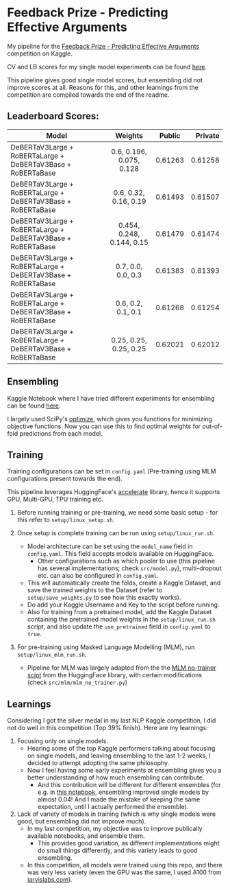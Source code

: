 # Feedback Prize - Predicting Effective Arguments

My pipeline for the [Feedback Prize - Predicting Effective Arguments](https://www.kaggle.com/competitions/feedback-prize-effectiveness/) competition on Kaggle.

CV and LB scores for my single model experiments can be found [here](https://docs.google.com/spreadsheets/d/1gKrqIm8tjEO4KzofWHCTNN-p-UZ-h2NIMsmfKV5eqBY/edit?usp=sharing).

This pipeline gives good single model scores, but ensembling did not improve scores at all. Reasons for this, and other learnings from the competition are compiled towards the end of the readme.

## Leaderboard Scores:
| Model                                                        | Weights                   | Public  | Private |
| ------------------------------------------------------------ |:-------------------------:|:-------:| -------:|
| DeBERTaV3Large + RoBERTaLarge + DeBERTaV3Base + RoBERTaBase  | 0.6, 0.196, 0.075, 0.128  | 0.61263 | 0.61258 |
| DeBERTaV3Large + RoBERTaLarge + DeBERTaV3Base + RoBERTaBase  | 0.6, 0.32, 0.16, 0.19     | 0.61493 | 0.61507 |
| DeBERTaV3Large + RoBERTaLarge + DeBERTaV3Base + RoBERTaBase  | 0.454, 0.248, 0.144, 0.15 | 0.61479 | 0.61474 |
| DeBERTaV3Large + RoBERTaLarge + DeBERTaV3Base + RoBERTaBase  | 0.7, 0.0, 0.0, 0.3        | 0.61383 | 0.61393 |
| DeBERTaV3Large + RoBERTaLarge + DeBERTaV3Base + RoBERTaBase  | 0.6, 0.2, 0.1, 0.1        | 0.61268 | 0.61254 |
| DeBERTaV3Large + RoBERTaLarge + DeBERTaV3Base + RoBERTaBase  | 0.25, 0.25, 0.25, 0.25    | 0.62021 | 0.62012 |

## Ensembling
Kaggle Notebook where I have tried different experiments for ensembling can be found [here](https://www.kaggle.com/code/kevinmathewt/feedbackpea-find-weights).

I largely used SciPy's [optimize](https://docs.scipy.org/doc/scipy/reference/optimize.html), which gives you functions for minimizing objective functions. Now you can use this to find optimal weights for out-of-fold predictions from each model.

## Training
Training configurations can be set in `config.yaml` (Pre-training using MLM configurations present towards the end).

This pipeline leverages HuggingFace's [accelerate](https://github.com/huggingface/accelerate) library, hence it supports GPU, Multi-GPU, TPU training etc.

1. Before running training or pre-training, we need some basic setup - for this refer to `setup/linux_setup.sh`.

2. Once setup is complete training can be run using `setup/linux_run.sh`.
   * Model architecture can be set using the `model_name` field in `config.yaml`. This field accepts models available on HuggingFace.
     * Other configurations such as which pooler to use (this pipeline has several implementations; check `src/model.py`), multi-dropout etc. can also be configured in `config.yaml`.
   * This will automatically create the folds, create a Kaggle Dataset, and save the trained weights to the Dataset (refer to `setup/save_weights.py` to see how this exactly works). 
   * Do add your Kaggle Username and Key to the script before running. 
   * Also for training from a pretrained model, add the Kaggle Dataset containing the pretrained model weights in the `setup/linux_run.sh` script, and also update the `use_pretrained` field in `config.yaml` to `true`.

3. For pre-training using Masked Language Modelling (MLM), run `setup/linux_mlm_run.sh`.
   * Pipeline for MLM was largely adapted from the the [MLM no-trainer scipt](https://github.com/huggingface/transformers/blob/main/examples/pytorch/language-modeling/run_mlm_no_trainer.py) from the HuggingFace library, with certain modifications (check `src/mlm/mlm_no_trainer.py`)


## Learnings
Considering I got the silver medal in my last NLP Kaggle competition, I did not do well in this competition (Top 39% finish). Here are my learnings:
1. Focusing only on single models.
   * Hearing some of the top Kaggle performers talking about focusing on single models, and leaving ensembling to the last 1-2 weeks, I decided to attempt adopting the same philosophy.
   * Now I feel having some early experiments at ensembling gives you a better understanding of how much ensembling can contribute.
     * And this contribution will be different for different ensembles (for e.g. in [this notebook](https://www.kaggle.com/code/mountpotatoq/autogluon-finetune-solutions), ensembling improved single models by almost 0.04! And I made the mistake of keeping the same expectation, until I actually performed the ensemble).
2. Lack of variety of models in training (which is why single models were good, but ensembling did not improve much).
   * In my last competition, my objective was to improve publically available notebooks, and ensemble them.
     * This provides good variation, as different implementations might do small things differently, and this variety leads to good ensembling.
   * In this competition, all models were trained using this repo, and there was very less variety (even the GPU was the same, I used A100 from [jarvislabs.com](https://www.jarvislabs.com)).
